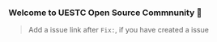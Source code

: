 ### Welcome to UESTC Open Source Commnunity 👏

> Add a issue link after `Fix:`, if you have created a issue

